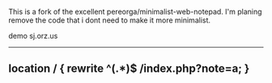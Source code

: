 
This is a fork of the excellent pereorga/minimalist-web-notepad.
I'm planing remove the code that i dont need to make it more minimalist.

demo sj.orz.us


---
location / {
    rewrite ^(.*)$   /index.php?note=a;
}
---
